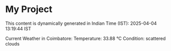 # My Project

This content is dynamically generated in Indian Time (IST): 2025-04-04 13:19:44 IST


Current Weather in Coimbatore:
Temperature: 33.88 °C
Condition: scattered clouds

